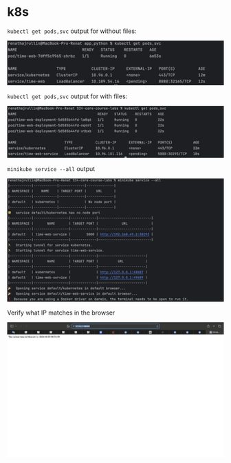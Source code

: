 # k8s

`kubectl get pods,svc` output for without files:

![deployment](screens/deployment.png)

`kubectl get pods,svc` output for with files:

![deploymentFiles](screens/deploymentFiles.png)

`minikube service --all` output

![servicesAll](screens/servicesAll.png)

Verify what IP matches in the browser

![browser](screens/browser.png)